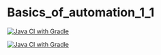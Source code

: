 # Basics_of_automation_1_1

[![Java CI with Gradle](https://github.com/rinat-yar/Basics_of_automation_1_1/actions/workflows/ant.yml/badge.svg?branch=junit4)](https://github.com/rinat-yar/Basics_of_automation_1_1/actions/workflows/ant.yml)

[![Java CI with Gradle](https://github.com/rinat-yar/Basics_of_automation_1_1/actions/workflows/ant.yml/badge.svg?branch=junit4-platform)](https://github.com/rinat-yar/Basics_of_automation_1_1/actions/workflows/ant.yml)
